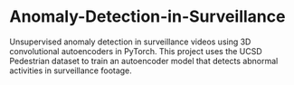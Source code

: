 # Anomaly-Detection-in-Surveillance
Unsupervised anomaly detection in surveillance videos using 3D convolutional autoencoders in PyTorch.  This project uses the UCSD Pedestrian dataset to train an autoencoder model that detects abnormal activities in surveillance footage.
